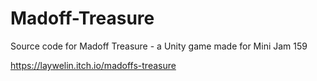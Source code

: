# Madoff-Treasure
Source code for Madoff Treasure - a Unity game made for Mini Jam 159

https://laywelin.itch.io/madoffs-treasure
